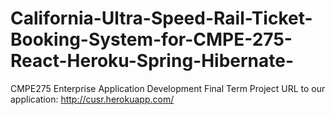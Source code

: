 # California-Ultra-Speed-Rail-Ticket-Booking-System-for-CMPE-275-React-Heroku-Spring-Hibernate-
CMPE275 Enterprise Application Development Final Term Project   URL to our application: http://cusr.herokuapp.com/
